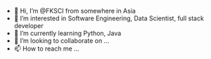 - 👋 Hi, I’m @FKSCI from somewhere in Asia 
- 👀 I’m interested in Software Engineering, Data Scientist, full stack developer
- 🌱 I’m currently learning Python, Java
- 💞️ I’m looking to collaborate on ...
- 📫 How to reach me ...

<!---
FKSCI/FKSCI is a ✨ special ✨ repository because its `README.md` (this file) appears on your GitHub profile.
You can click the Preview link to take a look at your changes.
--->
